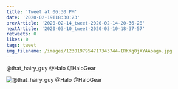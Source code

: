 ```yaml
---
title: 'Tweet at 06:30 PM'
date: '2020-02-19T18:30:23'
prevArticle: '2020-02-14_tweet-2020-02-14-20-36-28'
nextArticle: '2020-03-10_tweet-2020-03-10-18-37-57'
retweets: 0
likes: 0
tags: tweet
img_filename: /images/1230197954717343744-ERKKg0jXYAAoago.jpg
---
```

@that_hairy_guy @Halo @HaloGear

![@that_hairy_guy @Halo @HaloGear](/images/1230197954717343744-ERKKg0jXYAAoago.jpg "@that_hairy_guy @Halo @HaloGear")